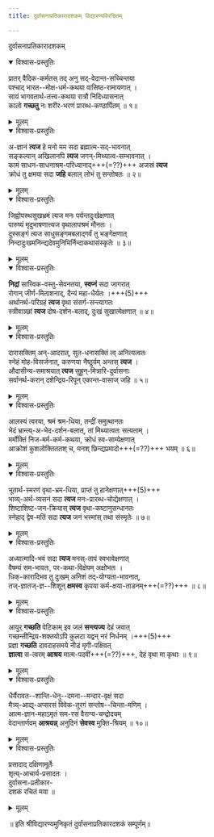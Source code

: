 ```yaml
---
title: दुर्वासनाप्रतिकारादशकम् विद्यारण्यविरचितम्

---
```

  
दुर्वासनाप्रतिकारादशकम्   


<details open><summary>विश्वास-प्रस्तुतिः</summary>

प्रातर् वैदिक-कर्मतस् तद् अनु सद्-वेदान्त-सच्चिन्तया  
पश्चाद् भारत--मोक्ष-धर्म-कथया वासिष्ठ-रामायणात् ।   
सायं भागवतार्थ-तत्त्व-कथया रात्रौ निदिध्यासनात्  
कालो **गच्छतु** नः शरीर-भरणं प्रारब्ध-कण्ठार्पितम् ॥ १॥
</details>

<details><summary>मूलम्</summary>

प्रातर्वैदिककर्मतस्तदनु सद्वेदान्तसच्चिन्तया  
पश्चाद्भारतमोक्षधर्मकथया वासिष्ठरामायणात् ।  var  धर्ममननात्  
सायं भागवतार्थतत्त्वकथया रात्रौ निदिध्यासनात्  var  दिव्यकथया  
कालो गच्छतु नः शरीरभरणं प्रारब्धकण्ठार्पितम् ॥ १॥
</details>



<details open><summary>विश्वास-प्रस्तुतिः</summary>

अ-ज्ञानं **त्यज** हे मनो मम सदा ब्रह्मात्म-सद्-भावनात्  
सङ्कल्पान् अखिलानपि **त्यज** जगन्-मिथ्यात्व-सम्भावनात् ।  
कामं साधन-साधनाश्रम-परिध्यानाद्+++(=??)+++ अजस्रं **त्यज**  
क्रोधं तु क्षमया सदा **जहि** बलाल् लोभं तु सन्तोषतः ॥ २॥
</details>

<details><summary>मूलम्</summary>

अज्ञानं त्यज हे मनो मम सदा ब्रह्मात्मसद्भावनात्  
var  मनोऽपि च सदा ब्रह्मात्मसम्भावनात्  
सङ्कल्पानखिलानपि त्यज जगन्मिथ्यात्वसम्भावनात् ।  
कामं साधनसाधनाश्रमपरिध्यानादजस्रं त्यज  
क्रोधं तु क्षमया सदा जहि बलाल्लोभं तु सन्तोषतः ॥ २॥
</details>


<details open><summary>विश्वास-प्रस्तुतिः</summary>

जिह्वोपस्थसुखभ्रमं त्यज मनः पर्यन्तदुःखेक्षणात्  
पारुष्यं मृदुभाषणात्त्यज वृथालापश्रमं मौनतः ।  
दुस्सङ्गं त्यज साधुसङ्गमबलाद्गर्वं तु भङ्गेक्षणात्  
निन्दादुःखमनिन्द्यदेवमुनिभिर्निन्दाकथासंस्कृतेः ॥ ३॥
</details>

<details><summary>मूलम्</summary>

जिह्वोपस्थसुखभ्रमं त्यज मनः पर्यन्तदुःखेक्षणात्  
पारुष्यं मृदुभाषणात्त्यज वृथालापश्रमं मौनतः ।  
दुस्सङ्गं त्यज साधुसङ्गमबलाद्गर्वं तु भङ्गेक्षणात्  
निन्दादुःखमनिन्द्यदेवमुनिभिर्निन्दाकथासंस्कृतेः ॥ ३॥
</details>


<details open><summary>विश्वास-प्रस्तुतिः</summary>

**निद्रां** सात्त्विक-वस्तु-सेवनतया, **स्वप्नं** सदा जागरात्  
रोगान् जीर्ण-मिताशनाद्, दैन्यं महा-धैर्यतः ।+++(5)+++  
अर्थानर्थ-परिग्रहं **त्यज** वृथा संसर्ग-सन्त्यागतः  
स्त्रीवाञ्छां **त्यज** दोष-दर्शन-बलाद्, दुःखं सुखात्मेक्षणात् ॥ ४॥
</details>

<details><summary>मूलम्</summary>

निद्रां सात्त्विकवस्तुसेवनतया स्वप्नं सदा जागरात्  var  सेवकतया  
रोगान् जीर्णमिताशनाद्दैन्यं महाधैर्यतः ।  
अर्थानर्थपरिग्रहं त्यज वृथा संसर्गसन्त्यागतः  
स्त्रीवाञ्छां त्यज दोषदर्शनबलाद्दुःखं सुखात्मेक्षणात् ॥ ४॥
</details>


<details open><summary>विश्वास-प्रस्तुतिः</summary>

दारासक्तिम् अन्-आदरात्, सुत-धनासक्तिं त्व् अनित्यत्वतः  
स्नेहं मोह-विसर्जनात्, करुणया नैष्ठुर्यम् अन्तस् **त्यज** ।  
औदासीन्य-समाश्रयात् **त्यज** सुह्रुन्-मित्रारि-दुर्वासनाः  
सर्वानर्थ-करान् दशेन्द्रिय-रिपून् एकान्त-वासाज् जहि ॥ ५॥
</details>

<details><summary>मूलम्</summary>

दारासक्तिमनादरात्सुतधनासक्तिं त्वनित्यत्वतः  
स्नेहं मोहविसर्जनात्करुणया नैष्ठुर्यमन्तस्त्यज ।  
औदासीन्यसमाश्रयात्त्यज सुह्रुन्मित्रारिदुर्वासनाः  
सर्वानर्थकरान् दशेन्द्रियरिपूनेकान्तवासाज् जहि ॥ ५॥
</details>


<details open><summary>विश्वास-प्रस्तुतिः</summary>

आलस्यं त्वरया, श्रमं श्रम-धिया, तन्द्रीं समुत्थानतः  
भेदं भ्रान्त्य्-अ-भेद-दर्शन-बलात्, तां मिथ्यात्वतः सत्यताम् ।  
मर्मोक्तिं निज-मर्म-कर्म-कथया, क्रोधं स्व-साम्येक्षणात्  
आक्रोशं कुशलोक्तिततश् च, मनश् छिन्द्यप्रमादो+++(=??)+++ भयम् ॥ ६॥
</details>

<details><summary>मूलम्</summary>

आलस्यं त्वरया श्रमं श्रमधिया तन्द्रीं समुत्थानतः  
भेदं भ्रान्त्यभेददर्शनबलात्तां मिथ्यात्वतः सत्यताम् ।  
मर्मोक्तिं निजमर्मकर्मकथया क्रोधं स्वसाम्येक्षणात्  
आक्रोशं कुशलोक्तितश् च मनश्छिन्द्यप्रमादो भयम् ॥ ६॥
</details>


<details open><summary>विश्वास-प्रस्तुतिः</summary>

भूतार्थ-स्मरणं वृथा-भ्रम-धिया, प्राप्तं तु हानेक्षणात्+++(5)+++  
भाव्य्-अर्थ-व्यसनं सदा **त्यज** मनः-प्रारब्ध-चोद्येक्षणात् ।  
शिष्टाशिष्ट-जन-क्रियास् **त्यज** वृथा-कष्टानुसन्धानतः  
स्नेहाद् द्वेष-मतिं सदा **त्यज** जनं भस्मांस् तथा संस्मृतेः ॥ ७॥
</details>

<details><summary>मूलम्</summary>

भूतार्थस्मरणं वृथा भ्रम धिया प्राप्तं तु हानेक्षणात्  
भव्यर्थव्यसनं सदा त्यज मनः प्रारब्धचोद्येक्षणात् ।  
शिष्टाशिष्टजनक्रियास्त्यज वृथाकष्टानुसन्धानतः  
स्नेहाद्द्वेषमतिं सदा त्यज जनं भस्मांस्तथा संस्मृतेः ॥ ७॥
</details>


<details open><summary>विश्वास-प्रस्तुतिः</summary>

अध्यात्मादि-भवं सदा **त्यज** मनस्-तापं स्वभावेक्षणात्  
वैषम्यं सम-भावतः, पर-कथा-विक्षेपम् अक्षोभतः ।  
धिक्-कारादिभव तु दुःखम् अनिशं तद्-योग्यता-भावनात्,  
तज्-ज्ञातज्-ज्ञ--शिशून् **क्षमस्व** कृपया कर्म-क्षया-ताडनम्+++(=??)+++ ॥ ८॥
</details>

<details><summary>मूलम्</summary>

अध्यात्मादिभवं सदा त्यज मनस्तापं स्वभावेक्षणात्  
वैषम्यं समभावतः परकथाविक्षेपमक्षोभतः ।  
धिक्कारादिभवन्तु दुःखमनिशं तद्योग्यता भावनात्  
तज्ज्ञातज्ज्ञ शिशून्क्षमस्व कृपया कर्मक्षयाताडनम् ॥ ८॥
</details>

<details open><summary>विश्वास-प्रस्तुतिः</summary>

आयुर् **गच्छति** पेटिकाम् इव जलं **सन्त्यज्य** देहं जवात्  
गच्छन्तीन्द्रिय-शक्तयोऽपि कुलटा यद्वन् नरं निर्धनम् ।+++(5)+++  
प्रज्ञा **गच्छति** दावदाहसमये नीडं मृगी-पक्षिवत्  
**ज्ञात्वा** स-त्वरम् **आश्रय** मात्म-पदवीं+++(=??)+++, देहं वृथा मा कृथाः ॥ ९॥  
</details>

<details><summary>मूलम्</summary>

आयुर्गच्छति पेटिकामिव जलं सन्त्यज्यदेहं जवात्  var  पेटिकाजलमिव त्यक्तैव देहं  
गच्छन्तीन्द्रियशक्तयोऽपि कुलटा यद्वन्नरं निर्धनम् ।  
प्रज्ञां गच्छति धावदाहसमये नीडं मृगीपक्षिवत्  
 var  प्रज्ञा गच्छति दावदाहसमये श्रेणी मृगीणामिव  
ज्ञात्वा सत्वरमाश्रयमात्मपदवीं देहं वृथा मा कृथाः ॥ ९॥  
</details>



<details open><summary>विश्वास-प्रस्तुतिः</summary>

धैर्यैरावत--शान्ति-धेनु--दमना--मन्दार-वृक्षं सदा  
मैत्र्य्-आद्य्-अप्सरसं विवेक-तुरगं सन्तोष--चिन्ता-मणिम् ।  
आत्म-ज्ञान-महाऽमृतं सम-रसं वैराग्य-चन्द्रोदयम्  
वेदान्तार्णवम् **आश्रयन्न्** अनुदिनं **सेवस्व** मुक्ति-श्रियम् ॥ १०॥
</details>

<details><summary>मूलम्</summary>

धैर्यैरावतशान्तिधेनुदमना मन्दारवृक्षं सदा  
मैत्र्याद्यप्सरसं विवेकतुरगं सन्तोषचिन्तामणिम् ।  
आत्मज्ञानमहामृतं समरसं वैराग्यचन्द्रोदयम्  var  नैराश्यचन्द्रोदयम्  
वेदान्तार्णवमाश्रयन्ननुदिनं सेवस्व मुक्तिश्रियम् ॥ १०॥
</details>

<details open><summary>विश्वास-प्रस्तुतिः</summary>

प्रसादाद् दक्षिणामूर्तेः  
श‍ृत्य्-आचार्य-प्रसादतः ।  
दुर्वासना-प्रतीकार-  
दशकं रचितं मया ॥  
</details>

<details><summary>मूलम्</summary>

प्रसादाद्दक्षिणामूर्तेः श‍ृत्याचार्य प्रसादतः ।  
दुर्वासनाप्रतीकारदशकं रचितं मया ॥  
</details>


॥ इति श्रीविद्यारण्यमुनिकृतं दुर्वासनाप्रतिकारदशकं सम्पूर्णम्॥  
